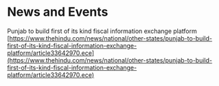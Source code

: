 # News and Events

Punjab to build first of its kind fiscal information exchange platform [https://www.thehindu.com/news/national/other-states/punjab-to-build-first-of-its-kind-fiscal-information-exchange-platform/article33642970.ece](https://www.thehindu.com/news/national/other-states/punjab-to-build-first-of-its-kind-fiscal-information-exchange-platform/article33642970.ece)
